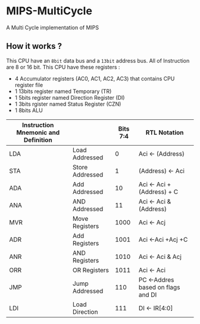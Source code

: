 # MIPS-MultiCycle
A Multi Cycle implementation of MIPS

## How it works ? 

This CPU have an `8bit` data bus and a `13bit` address bus.
All of Instruction are 8 or 16 bit.
This CPU have these registers : 
* 4 Accumulator registers (AC0, AC1, AC2, AC3) that contains CPU register file 
* 1 13bits register named Temporary (TR)
* 1 5bits register named Direction Register (DI)
* 1 3bits rgister named Status Register (CZN)
* 1 8bits ALU

| Instruction Mnemonic and Definition |                 | Bits 7:4 | RTL Notation                      |
|-------------------------------------|-----------------|----------|-----------------------------------|
| LDA                                 | Load Addressed  | 0        | Aci <- (Address)                  |
| STA                                 | Store Addressed | 1        | (Address) <- Aci                  |
| ADA                                 | Add Addressed   | 10       | Aci <- Aci + (Address) + C        |
| ANA                                 | AND Addressed   | 11       | Aci <- Aci & (Address)            |
| MVR                                 | Move Registers  | 1000     | Aci <- Acj                        |
| ADR                                 | Add Registers   | 1001     | Aci <-Aci +Acj +C                 |
| ANR                                 | AND Registers   | 1010     | Aci <- Aci & Acj                  |
| ORR                                 | OR Registers    | 1011     | Aci <- Aci | Acj                  |
| JMP                                 | Jump Addressed  | 110      | PC <-Addres based on flags and DI |
| LDI                                 | Load Direction  | 111      | DI <- IR[4:0]                     |
